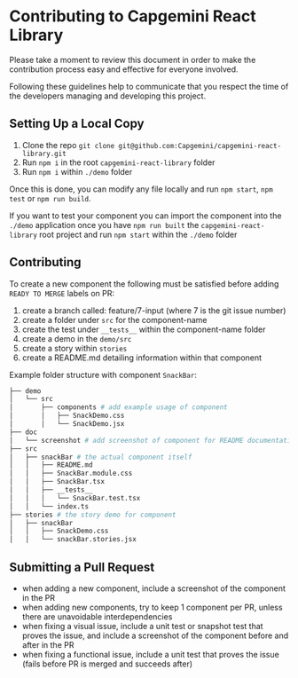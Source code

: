 # Contributing to Capgemini React Library

Please take a moment to review this document in order to make the contribution
process easy and effective for everyone involved.

Following these guidelines help to communicate that you respect the time of the
developers managing and developing this project.

## Setting Up a Local Copy

1. Clone the repo
   `git clone git@github.com:Capgemini/capgemini-react-library.git`
2. Run `npm i` in the root `capgemini-react-library` folder
3. Run `npm i` within `./demo` folder

Once this is done, you can modify any file locally and run `npm start`,
`npm test` or `npm run build`.

If you want to test your component you can import the component into the
`./demo` application once you have `npm run built` the `capgemini-react-library`
root project and run `npm start` within the `./demo` folder

## Contributing

To create a new component the following must be satisfied before adding
`READY TO MERGE` labels on PR:

1. create a branch called: feature/7-input (where 7 is the git issue number)
2. create a folder under `src` for the component-name
3. create the test under `__tests__` within the component-name folder
4. create a demo in the `demo/src`
5. create a story within `stories`
6. create a README.md detailing information within that component

Example folder structure with component `SnackBar`:

```sh
├── demo
│   └── src
│       ├── components # add example usage of component
│       │   ├── SnackDemo.css
│       │   └── SnackDemo.jsx
├── doc
│   └── screenshot # add screenshot of component for README documentation
├── src
│   ├── snackBar # the actual component itself
│   │   ├── README.md
│   │   ├── SnackBar.module.css
│   │   ├── SnackBar.tsx
│   │   ├── __tests__
│   │   │   └── SnackBar.test.tsx
│   │   └── index.ts
├── stories # the story demo for component
│   ├── snackBar
│   │   ├── SnackDemo.css
│   │   └── snackBar.stories.jsx
```

## Submitting a Pull Request

- when adding a new component, include a screenshot of the component in the PR
- when adding new components, try to keep 1 component per PR, unless there are
  unavoidable interdependencies
- when fixing a visual issue, include a unit test or snapshot test that proves
  the issue, and include a screenshot of the component before and after in the
  PR
- when fixing a functional issue, include a unit test that proves the issue
  (fails before PR is merged and succeeds after)
